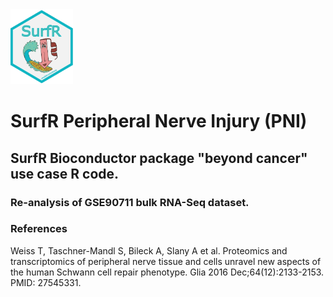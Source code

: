 <img src="Pictures/SurfR_logo.png" alt="alt text" width="100" height="120">

# SurfR Peripheral Nerve Injury (PNI)

## SurfR Bioconductor package "beyond cancer" use case R code.

 
### Re-analysis of GSE90711 bulk RNA-Seq dataset. 



### References

Weiss T, Taschner-Mandl S, Bileck A, Slany A et al. 
Proteomics and transcriptomics of peripheral nerve tissue and cells unravel new aspects of the human Schwann cell repair phenotype. 
Glia 2016 Dec;64(12):2133-2153. PMID: 27545331.

